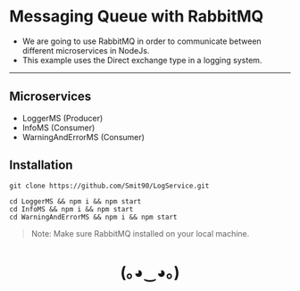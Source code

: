 # Messaging Queue with RabbitMQ

- We are going to use RabbitMQ in order to communicate between different microservices in NodeJs.
- This example uses the Direct exchange type in a logging system.

---

## Microservices

- LoggerMS (Producer)
- InfoMS (Consumer)
- WarningAndErrorMS (Consumer)

## Installation

```
git clone https://github.com/Smit90/LogService.git

cd LoggerMS && npm i && npm start
cd InfoMS && npm i && npm start
cd WarningAndErrorMS && npm i && npm start
```

> Note: Make sure RabbitMQ installed on your local machine.

<h1 align="center">(｡◕‿◕｡)</h1>
